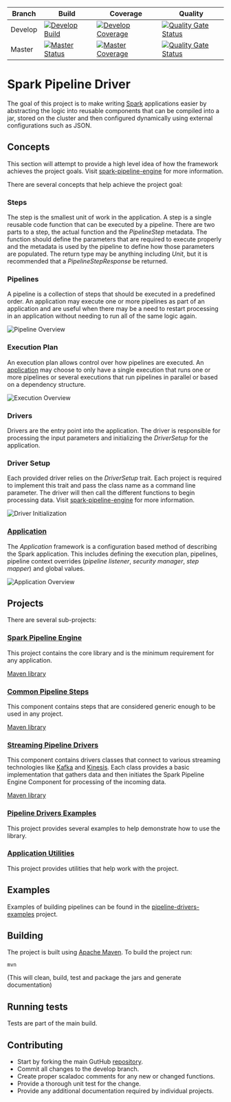 |Branch|Build|Coverage|Quality|
-------|-----|---------|-------|
|Develop|[![Develop Build](https://travis-ci.com/Acxiom/spark-pipeline-driver.svg?branch=develop)](https://travis-ci.com/Acxiom/spark-pipeline-driver?branch=develop)|[![Develop Coverage](https://img.shields.io/coveralls/github/Acxiom/spark-pipeline-driver/develop.svg)](https://coveralls.io/github/Acxiom/spark-pipeline-driver?branch=develop)|[![Quality Gate Status](https://sonarcloud.io/api/project_badges/measure?project=com.acxiom%3Aspark-pipeline-driver%3Adevelop&metric=alert_status)](https://sonarcloud.io/dashboard?id=com.acxiom%3Aspark-pipeline-driver%3Adevelop)|
|Master|[![Master Status](https://travis-ci.com/Acxiom/spark-pipeline-driver.svg?branch=master)](https://travis-ci.com/Acxiom/spark-pipeline-driver?branch=master)|[![Master Coverage](https://img.shields.io/coveralls/github/Acxiom/spark-pipeline-driver/master.svg)](https://coveralls.io/github/Acxiom/spark-pipeline-driver?branch=master)|[![Quality Gate Status](https://sonarcloud.io/api/project_badges/measure?project=com.acxiom%3Aspark-pipeline-driver%3Amaster&metric=alert_status)](https://sonarcloud.io/dashboard?id=com.acxiom%3Aspark-pipeline-driver%3Amaster)|

# Spark Pipeline Driver
The goal of this project is to make writing [Spark](http://spark.apache.org) applications easier by abstracting the logic
into reusable components that can be compiled into a jar, stored on the cluster and then configured dynamically using
external configurations such as JSON.

## Concepts
This section will attempt to provide a high level idea of how the framework achieves the project goals. Visit 
[spark-pipeline-engine](spark-pipeline-engine/readme.md) for more information.

There are several concepts that help achieve the project goal:

### Steps
The step is the smallest unit of work in the application. A step is a single reusable code function that can be executed
by a pipeline. There are two parts to a step, the actual function and the *PipelineStep* metadata. The function should 
define the parameters that are required to execute properly and the metadata is used by the pipeline to define how those
parameters are populated. The return type may be anything including *Unit*, but it is recommended that a 
*PipelineStepResponse* be returned.

### Pipelines
A pipeline is a collection of steps that should be executed in a predefined order. An application may execute one or 
more pipelines as part of an application and are useful when there may be a need to restart processing in an application
without needing to run all of the same logic again.

![Pipeline Overview](docs/images/Pipeline_Overview.png "Pipeline Overview")

### Execution Plan
An execution plan allows control over how pipelines are executed. An [application](spark-pipeline-engine/docs/application.md) 
may choose to only have a single execution that runs one or more pipelines or several executions that run pipelines in 
parallel or based on a dependency structure.

![Execution Overview](docs/images/Execution_Overview.png "Execution Overview")

### Drivers
Drivers are the entry point into the application. The driver is responsible for processing the input parameters and
initializing the *DriverSetup* for the application.

### Driver Setup
Each provided driver relies on the *DriverSetup* trait. Each project is required to implement this trait and pass the
class name as a command line parameter. The driver will then call the different functions to begin processing data. Visit
[spark-pipeline-engine](spark-pipeline-engine/readme.md) for more information.

![Driver Initialization](docs/images/DefaultPipelineDriver.png "Default Pipeline Driver Flow")

### [Application](spark-pipeline-engine/docs/application.md)
The *Application* framework is a configuration based method of describing the Spark application. This includes defining 
the execution plan, pipelines, pipeline context overrides (*pipeline listener*, *security manager*, *step mapper*) and 
global values.

![Application Overview](docs/images/Application_Overview.png "Application Overview")

## Projects
There are several sub-projects:

### [Spark Pipeline Engine](spark-pipeline-engine/readme.md)
This project contains the core library and is the minimum requirement for any application.

[Maven library](https://search.maven.org/search?q=a:spark-pipeline-engine_2.11)

### [Common Pipeline Steps](common-pipeline-steps/readme.md)
This component contains steps that are considered generic enough to be used in any project.

[Maven library](https://search.maven.org/search?q=a:common-pipeline-steps_2.11)

### [Streaming Pipeline Drivers](streaming-pipeline-drivers/readme.md)
This component contains drivers classes that connect to various streaming technologies like [Kafka](http://kafka.apache.org/) 
and [Kinesis](https://aws.amazon.com/kinesis/). Each class provides a basic implementation that gathers data and then 
initiates the Spark Pipeline Engine Component for processing of the incoming data.

[Maven library](https://search.maven.org/search?q=a:streaming-pipeline-drivers_2.11)

### [Pipeline Drivers Examples](pipeline-drivers-examples/readme.md)
This project provides several examples to help demonstrate how to use the library.

### [Application Utilities](application-utils/readme.md)
This project provides utilities that help work with the project.

## Examples
Examples of building pipelines can be found in the [pipeline-drivers-examples](pipeline-drivers-examples/readme.md) project.

## Building
The project is built using [Apache Maven](http://maven.apache.org/).
To build the project run:

	mvn

(This will clean, build, test and package the jars and generate documentation)

## Running tests
Tests are part of the main build.

## Contributing
* Start by forking the main GutHub [repository](https://github.com/Acxiom/spark-pipeline-driver).
* Commit all changes to the develop branch.
* Create proper scaladoc comments for any new or changed functions.
* Provide a thorough unit test for the change.
* Provide any additional documentation required by individual projects.

